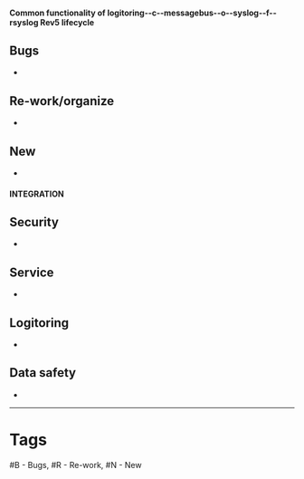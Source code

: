 #### Common functionality of logitoring--c--messagebus--o--syslog--f--rsyslog Rev5 lifecycle

## Bugs
* 

## Re-work/organize
* 

## New 
* 


#### INTEGRATION

## Security
* 

## Service
* 

## Logitoring
* 

## Data safety
* 

-----
# Tags
#B - Bugs, #R - Re-work, #N - New